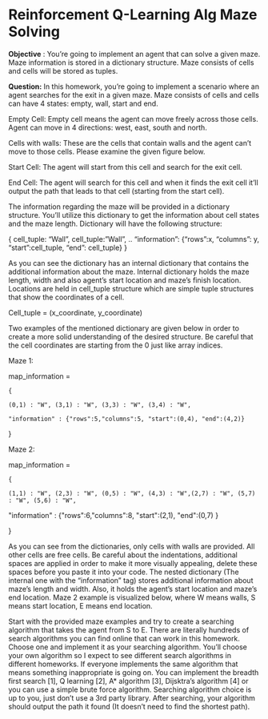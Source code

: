 # Reinforcement Q-Learning Alg Maze Solving

**Objective** : You’re going to implement an agent that can solve a given maze. Maze information is stored
in a dictionary structure. Maze consists of cells and cells will be stored as tuples.

**Question:** In this homework, you’re going to implement a scenario where an agent searches for the exit
in a given maze. Maze consists of cells and cells can have 4 states: empty, wall, start and end.

Empty Cell: Empty cell means the agent can move freely across those cells. Agent can move in 4
directions: west, east, south and north.

Cells with walls: These are the cells that contain walls and the agent can’t move to those cells. Please
examine the given figure below.

Start Cell: The agent will start from this cell and search for the exit cell.

End Cell: The agent will search for this cell and when it finds the exit cell it’ll output the path that leads
to that cell (starting from the start cell).

The information regarding the maze will be provided in a dictionary structure. You’ll utilize this
dictionary to get the information about cell states and the maze length. Dictionary will have the following
structure:

{ cell_tuple: “Wall”, cell_tuple:”Wall”, .. “information”: {“rows”:x, “columns”: y, “start”:cell_tuple,
“end”: cell_tuple} }

As you can see the dictionary has an internal dictionary that contains the additional information about the
maze. Internal dictionary holds the maze length, width and also agent’s start location and maze’s finish
location. Locations are held in cell_tuple structure which are simple tuple structures that show the
coordinates of a cell.

Cell_tuple = (x_coordinate, y_coordinate)


Two examples of the mentioned dictionary are given below in order to create a more solid understanding
of the desired structure. Be careful that the cell coordinates are starting from the 0 just like array indices.

Maze 1:

map_information =

```
{
```
```
(0,1) : "W", (3,1) : "W", (3,3) : "W", (3,4) : "W",
```
```
"information" : {"rows":5,"columns":5, "start":(0,4), "end":(4,2)}
```
}

Maze 2:

map_information =

```
{
```
```
(1,1) : "W", (2,3) : "W", (0,5) : "W", (4,3) : "W",(2,7) : "W", (5,7) : "W", (5,6) : "W",
```
"information" : {"rows":6,"columns":8, "start":(2,1), "end":(0,7) }

}

As you can see from the dictionaries, only cells with walls are provided. All other cells are free cells. Be
careful about the indentations, additional spaces are applied in order to make it more visually appealing,
delete these spaces before you paste it into your code. The nested dictionary (The internal one with the
“information” tag) stores additional information about maze’s length and width. Also, it holds the
agent’s start location and maze’s end location. Maze 2 example is visualized below, where W means
walls, S means start location, E means end location.


Start with the provided maze examples and try to create a searching algorithm that takes the agent from S
to E. There are literally hundreds of search algorithms you can find online that can work in this
homework. Choose one and implement it as your searching algorithm. You’ll choose your own algorithm
so I expect to see different search algorithms in different homeworks. If everyone implements the same
algorithm that means something inappropriate is going on. You can implement the breadth first search
[1], Q learning [2], A* algorithm [3], Dijsktra’s algorithm [4] or you can use a simple brute force
algorithm. Searching algorithm choice is up to you, just don’t use a 3rd party library. After searching, your
algorithm should output the path it found (It doesn’t need to find the shortest path).






